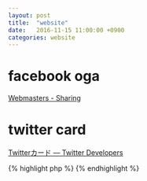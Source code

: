 ```yaml
---
layout: post
title:  "website"
date:   2016-11-15 11:00:00 +0900
categories: website
---
```


# facebook oga
[Webmasters \- Sharing](https://developers.facebook.com/docs/sharing/webmasters)

# twitter card
[Twitterカード — Twitter Developers](https://dev.twitter.com/ja/cards/overview)

{% highlight php %}
{% endhighlight %}

